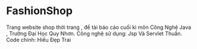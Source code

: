 # FashionShop
Trang website shop thời trang , đề tài báo cáo cuối kì môn Công Nghệ Java , Trường Đại Học Quy Nhơn.
Công nghệ sử dụng: Jsp Và Servlet Thuần.
Code chính: Hiếu Đẹp Trai
